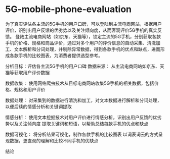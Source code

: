 # 5G-mobile-phone-evaluation

为了真实评估各主流的5G手机的用户口碑，可以登陆到主流电商网站，根据用户评价，识别出用户反馈的优劣势以及关注倾向度，从而客观评价5G手机的真实反馈。
登陆主流电商网站（如京东、天猫等），锁定主流的5G手机，分别获取各款手机的价格、规格和商品评价，通过对多个用户的评价信息的自动采集、清洗加工、文本解析和分词处理，并剔除异常数据，得到各款手机的优点和缺点，进而形成各款手机的比较图表，为消费者提供选型参考。

分析目标：评估各主流5G手机的用户口碑
数据来源：
从主流电商网站如京东、天猫等获取用户评价数据

数据收集：
使用网络爬虫技术从目标电商网站收集5G手机的相关数据，包括价格、规格和用户评价

数据处理：
对采集到的数据进行清洗和加工，对文本数据进行解析和分词处理，以便后续的情感分析和关键词提取

情感分析：
使用文本挖掘技术对用户评价进行情感分析，识别出用户反馈的优劣势以及关注倾向度
提取关键词和短语，以帮助总结每款手机的优点和缺点

数据可视化：
将分析结果可视化，制作各款手机的比较图表
以词表词云的方式呈现数据，更直观的理解和比较不同手机的优缺点

结论
